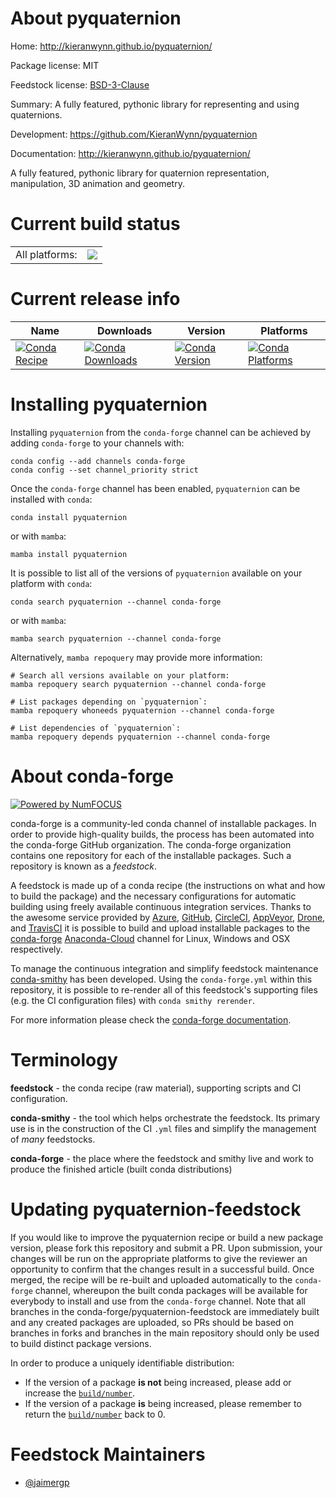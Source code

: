 About pyquaternion
==================

Home: http://kieranwynn.github.io/pyquaternion/

Package license: MIT

Feedstock license: [BSD-3-Clause](https://github.com/conda-forge/pyquaternion-feedstock/blob/main/LICENSE.txt)

Summary: A fully featured, pythonic library for representing and using quaternions.

Development: https://github.com/KieranWynn/pyquaternion

Documentation: http://kieranwynn.github.io/pyquaternion/

A fully featured, pythonic library for quaternion representation,
manipulation, 3D animation and geometry.


Current build status
====================


<table><tr><td>All platforms:</td>
    <td>
      <a href="https://dev.azure.com/conda-forge/feedstock-builds/_build/latest?definitionId=11733&branchName=main">
        <img src="https://dev.azure.com/conda-forge/feedstock-builds/_apis/build/status/pyquaternion-feedstock?branchName=main">
      </a>
    </td>
  </tr>
</table>

Current release info
====================

| Name | Downloads | Version | Platforms |
| --- | --- | --- | --- |
| [![Conda Recipe](https://img.shields.io/badge/recipe-pyquaternion-green.svg)](https://anaconda.org/conda-forge/pyquaternion) | [![Conda Downloads](https://img.shields.io/conda/dn/conda-forge/pyquaternion.svg)](https://anaconda.org/conda-forge/pyquaternion) | [![Conda Version](https://img.shields.io/conda/vn/conda-forge/pyquaternion.svg)](https://anaconda.org/conda-forge/pyquaternion) | [![Conda Platforms](https://img.shields.io/conda/pn/conda-forge/pyquaternion.svg)](https://anaconda.org/conda-forge/pyquaternion) |

Installing pyquaternion
=======================

Installing `pyquaternion` from the `conda-forge` channel can be achieved by adding `conda-forge` to your channels with:

```
conda config --add channels conda-forge
conda config --set channel_priority strict
```

Once the `conda-forge` channel has been enabled, `pyquaternion` can be installed with `conda`:

```
conda install pyquaternion
```

or with `mamba`:

```
mamba install pyquaternion
```

It is possible to list all of the versions of `pyquaternion` available on your platform with `conda`:

```
conda search pyquaternion --channel conda-forge
```

or with `mamba`:

```
mamba search pyquaternion --channel conda-forge
```

Alternatively, `mamba repoquery` may provide more information:

```
# Search all versions available on your platform:
mamba repoquery search pyquaternion --channel conda-forge

# List packages depending on `pyquaternion`:
mamba repoquery whoneeds pyquaternion --channel conda-forge

# List dependencies of `pyquaternion`:
mamba repoquery depends pyquaternion --channel conda-forge
```


About conda-forge
=================

[![Powered by
NumFOCUS](https://img.shields.io/badge/powered%20by-NumFOCUS-orange.svg?style=flat&colorA=E1523D&colorB=007D8A)](https://numfocus.org)

conda-forge is a community-led conda channel of installable packages.
In order to provide high-quality builds, the process has been automated into the
conda-forge GitHub organization. The conda-forge organization contains one repository
for each of the installable packages. Such a repository is known as a *feedstock*.

A feedstock is made up of a conda recipe (the instructions on what and how to build
the package) and the necessary configurations for automatic building using freely
available continuous integration services. Thanks to the awesome service provided by
[Azure](https://azure.microsoft.com/en-us/services/devops/), [GitHub](https://github.com/),
[CircleCI](https://circleci.com/), [AppVeyor](https://www.appveyor.com/),
[Drone](https://cloud.drone.io/welcome), and [TravisCI](https://travis-ci.com/)
it is possible to build and upload installable packages to the
[conda-forge](https://anaconda.org/conda-forge) [Anaconda-Cloud](https://anaconda.org/)
channel for Linux, Windows and OSX respectively.

To manage the continuous integration and simplify feedstock maintenance
[conda-smithy](https://github.com/conda-forge/conda-smithy) has been developed.
Using the ``conda-forge.yml`` within this repository, it is possible to re-render all of
this feedstock's supporting files (e.g. the CI configuration files) with ``conda smithy rerender``.

For more information please check the [conda-forge documentation](https://conda-forge.org/docs/).

Terminology
===========

**feedstock** - the conda recipe (raw material), supporting scripts and CI configuration.

**conda-smithy** - the tool which helps orchestrate the feedstock.
                   Its primary use is in the construction of the CI ``.yml`` files
                   and simplify the management of *many* feedstocks.

**conda-forge** - the place where the feedstock and smithy live and work to
                  produce the finished article (built conda distributions)


Updating pyquaternion-feedstock
===============================

If you would like to improve the pyquaternion recipe or build a new
package version, please fork this repository and submit a PR. Upon submission,
your changes will be run on the appropriate platforms to give the reviewer an
opportunity to confirm that the changes result in a successful build. Once
merged, the recipe will be re-built and uploaded automatically to the
`conda-forge` channel, whereupon the built conda packages will be available for
everybody to install and use from the `conda-forge` channel.
Note that all branches in the conda-forge/pyquaternion-feedstock are
immediately built and any created packages are uploaded, so PRs should be based
on branches in forks and branches in the main repository should only be used to
build distinct package versions.

In order to produce a uniquely identifiable distribution:
 * If the version of a package **is not** being increased, please add or increase
   the [``build/number``](https://docs.conda.io/projects/conda-build/en/latest/resources/define-metadata.html#build-number-and-string).
 * If the version of a package **is** being increased, please remember to return
   the [``build/number``](https://docs.conda.io/projects/conda-build/en/latest/resources/define-metadata.html#build-number-and-string)
   back to 0.

Feedstock Maintainers
=====================

* [@jaimergp](https://github.com/jaimergp/)


